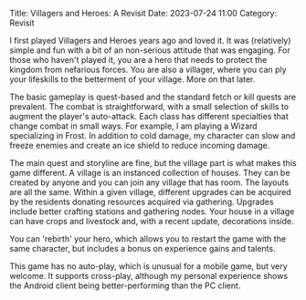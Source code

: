 Title: Villagers and Heroes: A Revisit
Date: 2023-07-24 11:00
Category: Revisit

I first played Villagers and Heroes years ago and loved it. It was (relatively) simple and fun with a bit of an non-serious attitude that was engaging. For those who haven't played it, you are a hero that needs to protect the kingdom from nefarious forces. You are also a villager, where you can ply your lifeskills to the betterment of your village. More on that later.

The basic gameplay is quest-based and the standard fetch or kill quests are prevalent. The combat is straightforward, with a small selection of skills to augment the player's auto-attack. Each class has different specialties that change combat in small ways. For example, I am playing a Wizard specializing in Frost. In addition to cold damage, my character can slow and freeze enemies and create an ice shield to reduce incoming damage.

The main quest and storyline are fine, but the village part is what makes this game different. A village is an instanced collection of houses. They can be created by anyone and you can join any village that has room. The layouts are all the same. Within a given village, different upgrades can be acquired by the residents donating resources acquired via gathering. Upgrades include better crafting stations and gathering nodes. Your house in a village can have crops and livestock and, with a recent update, decorations inside.

You can 'rebirth' your hero, which allows you to restart the game with the same character, but includes a bonus on experience gains and talents. 

This game has no auto-play, which is unusual for a mobile game, but very welcome. It supports cross-play, although my personal experience shows the Android client being better-performing than the PC client.

